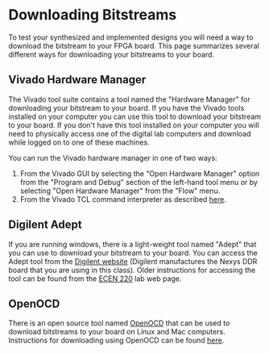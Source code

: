 # Downloading Bitstreams

To test your synthesized and implemented designs you will need a way to download the bitstream to your FPGA board.
This page summarizes several different ways for downloading your bitstreams to your board.

## Vivado Hardware Manager

The Vivado tool suite contains a tool named the "Hardware Manager" for downloading your bitstream to your board.
If you have the Vivado tools installed on your computer you can use this tool to download your bitstream to your board.
If you don't have this tool installed on your computer you will need to physically access one of the digital lab computers and download while logged on to one of these machines.

You can run the Vivado hardware manager in one of two ways:
1. From the Vivado GUI by selecting the "Open Hardware Manager" option from the "Program and Debug" section of the left-hand tool menu or by selecting "Open Hardware Manager" from the "Flow" menu.
2. From the Vivado TCL command interpreter as described [here](./vivado_command_line.md#hardware-manager).

## Digilent Adept

If you are running windows, there is a light-weight tool named "Adept" that you can use to download your bitstream to your board.
You can access the Adept tool from the [Digilent website](https://digilent.com/shop/software/digilent-adept/) (Digilent manufactures the Nexys DDR board that you are using in this class).
Older instructions for accessing the tool can be found from the [ECEN 220](https://ecen220wiki.groups.et.byu.net/resources/tool_resources/ToolsUseOptions/#download-to-your-board-using-adept-2-windows-only
) lab web page.

## OpenOCD

There is an open source tool named [OpenOCD](https://openocd.org/) that can be used to download bitstreams to your board on Linux and Mac computers.
Instructions for downloading using OpenOCD can be found [here](https://github.com/byu-cpe/BYU-Computing-Tutorials/wiki/Program-7-Series-FPGA-from-a-Mac-or-Linux-Without-Xilinx).